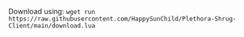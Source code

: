 Download using: `wget run https://raw.githubusercontent.com/HappySunChild/Plethora-Shrug-Client/main/download.lua`
